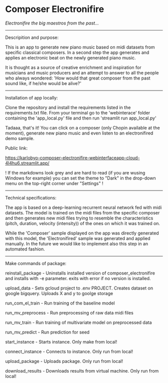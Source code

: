 # Composer Electronifire
*Electronifire the big maestros from the past...*

***

Descripition and purpose:

This is an app to generate new piano music based on midi datasets from specific classical composers. In a second step the app generates and applies an electronic beat on the newly generated piano music.

It is thought as a source of creative enrichment and inspiration for musicians and music producers and an attempt to answer to all the people who always wondered: 'How would that great composer from the past sound like, if he/she would be alive?'

***

Installation of app locally:

Clone the repository and install the requirements listed in the requirements.txt file.
From your terminal go to the 'webinterace' folder containing the 'app_local.py' file and then run 'streamlit run app_local.py'

Tadaaa, that's it! You can click on a composer (only Chopin available at the moment), generate new piano music and even listen to an electronifired demo sample.

Public link:

https://karlobyo-composer-electronifire-webinterfaceapp-cloud-4l4hu6.streamlit.app/

! If the markdowns look grey and are hard to read (if you are wusing Windows for example) you can set the theme to "Dark" in the drop-down menu on the top-right corner under "Settings" !

***

Technical specifications:

The app is based on a deep-learning recurrent neural network fed with midi datasets. The model is trained on the midi files from the specific composer and then generates new midi files trying to resemble the characteristics (pitch, duration, velocity (intensity)) of the ones on which it was trained on.

While the 'Composer' sample displayed on the app was directly generated with this model, the 'Electronifired' sample was generated and applied manually.
In the future we would like to implement also this step in an automated fashion.

***

Make commands of package:

reinstall_package - Uninstalls installed version of composer_electronifire and
                    installs with -e parameter. exits with error if no version
                    is installed.

upload_data - Sets gcloud project to .env PROJECT. Creates dataset on google bigquery.
              Uploads X and y to goolge storage

run_com_el_train - Run training of the baseline model

run_mv_preprocess - Run preprocessing of raw data midi files

run_mv_train - Run training of multivariate model on preprocessed data

run_mv_predict - Run prediction for seed

start_instance - Starts instance. Only make from local!

connect_instance - Connects to instance. Only run from local!

upload_package - Uploads package. Only run from local!

download_results - Downloads results from virtual machine. Only run from local!

